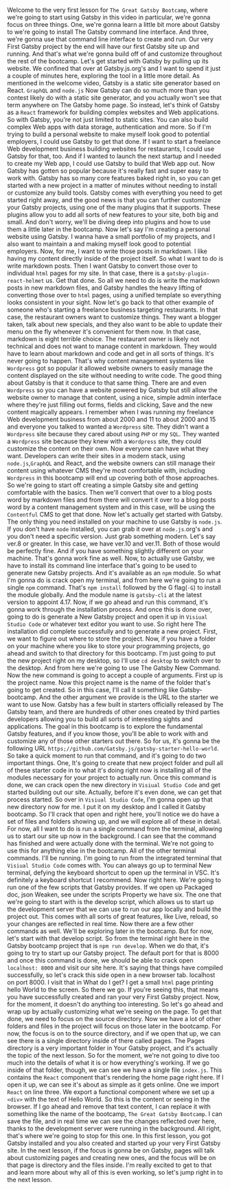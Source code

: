 Welcome to the very first lesson for `The Great Gatsby Bootcamp`, where we're going to start using Gatsby in this video in particular, we're gonna focus on three things. One, we're gonna learn a little bit more about Gatsby to we're going to install The Gatsby command line interface. And three, we're gonna use that command line interface to create and run. Our very First Gatsby project by the end will have our first Gatsby site up and running. And that's what we're gonna build off of and customize throughout the rest of the bootcamp. Let's get started with Gatsby by pulling up its website. We confined that over at Gatsby.js.org's and I want to spend it just a couple of minutes here, exploring the tool in a little more detail. As mentioned in the welcome video, Gatsby is a static site generator based on React. `GraphQL` and `node.js` Now Gatsby can do so much more than you contest likely do with a static site generator, and you actually won't see that term anywhere on The Gatsby home page. So instead, let's think of Gatsby as a `React` framework for building complex websites and Web applications. So with Gatsby, you're not just limited to static sites. You can also build complex Web apps with data storage, authentication and more. So if I'm trying to build a personal website to make myself look good to potential employers, I could use Gatsby to get that done. If I want to start a freelance Web development business building websites for restaurants, I could use Gatsby for that, too. And if I wanted to launch the next startup and I needed to create my Web app, I could use Gatsby to build that Web app out. Now Gatsby has gotten so popular because it's really fast and super easy to work with. Gatsby has so many core features baked right in, so you can get started with a new project in a matter of minutes without needing to install or customize any build tools. Gatsby comes with everything you need to get started right away, and the good news is that you can further customize your Gatsby projects, using one of the many plugins that it supports. These plugins allow you to add all sorts of new features to your site, both big and small. And don't worry, we'll be diving deep into plugins and how to use them a little later in the bootcamp. Now let's say I'm creating a personal website using Gatsby. I wanna have a small portfolio of my projects, and I also want to maintain a and making myself look good to potential employers. Now, for me, I want to write those posts in markdown. I like having my content directly inside of the project itself. So what I want to do is write markdown posts. Then I want Gatsby to convert those over to individual `html` pages for my site. In that case, there is a `gatsby-plugin-react-helmet` us. Get that done. So all we need to do is write the markdown posts in new markdown files, and Gatsby handles the heavy lifting of converting those over to `html` pages, using a unified template so everything looks consistent in your sight. Now let's go back to that other example of someone who's starting a freelance business targeting restaurants. In that case, the restaurant owners want to customize things. They want a blogger taken, talk about new specials, and they also want to be able to update their menu on the fly whenever it's convenient for them now. In that case, markdown is eight terrible choice. The restaurant owner is likely not technical and does not want to manage content in markdown. They would have to learn about markdown and code and get in all sorts of things. It's never going to happen. That's why content management systems like `Wordpress` got so popular it allowed website owners to easily manage the content displayed on the site without needing to write code. The good thing about Gatsby is that it conduce to that same thing. There are and even `Wordpress` so you can have a website powered by Gatsby but still allow the website owner to manage that content, using a nice, simple admin interface where they're just filling out forms, fields and clicking, Save and the new content magically appears. I remember when I was running my freelance Web development business from about 2000 and 11 to about 2000 and 15 and everyone you talked to wanted a `Wordpress` site. They didn't want a `Wordpress` site because they cared about using `PHP` or my `SQL`. They wanted a `Wordpress` site because they knew with a `Wordpress` site, they could customize the content on their own. Now everyone can have what they want. Developers can write their sites in a modern stack, using `node.js`,`GraphQL` and React, and the website owners can still manage their content using whatever CMS they're most comfortable with, including `Wordpress` in this bootcamp will end up covering both of those approaches. So we're going to start off creating a simple Gatsby site and getting comfortable with the basics. Then we'll convert that over to a blog posts word by markdown files and from there will convert it over to a blog posts word by a content management system and in this case, will be using the `Contentful` CMS to get that done. Now let's actually get started with Gatsby. The only thing you need installed on your machine to use Gatsby is `node.js`. If you don't have `node` installed, you can grab it over at `node.js`.org's and you don't need a specific version. Just grab something modern. Let's say ver.8 or greater. In this case, we have ver.10 and ver.11. Both of those would be perfectly fine. And if you have something slightly different on your machine. That's gonna work fine as well. Now, to actually use Gatsby, we have to install its command line interface that's going to be used to generate new Gatsby projects. And it's available as an `npm` module. So what I'm gonna do is crack open my terminal, and from here we're going to run a single `npm` command. That's `npm install` followed by the G flag(`-G`) to install the module globally. And the module name is `gatsby-cli` at the latest version to appoint 4.17. Now, if we go ahead and run this command, it's gonna work through the installation process. And once this is done over, going to do is generate a New Gatsby project and open it up in `Visiual Studio Code` or whatever text editor you want to use. So right here The installation did complete successfully and to generate a new project. First, we want to figure out where to store the project. Now, if you have a folder on your machine where you like to store your programming projects, go ahead and switch to that directory for this bootcamp. I'm just going to put the new project right on my desktop, so I'll use `cd desktop` to switch over to the desktop. And from here we're going to use The Gatsby New Command. Now the new command is going to accept a couple of arguments. First up is the project name. Now this project name is the name of the folder that's going to get created. So in this case, I'll call it something like Gatsby-bootcamp. And the other argument we provide is the URL to the starter we want to use Now. Gatsby has a few built in starters officially released by The Gatsby team, and there are hundreds of other ones created by third parties developers allowing you to build all sorts of interesting sights and applications. The goal in this bootcamp is to explore the fundamental Gatsby features, and if you know those, you'll be able to work with and customize any of those other starters out there. So for us, it's gonna be the following URL `https;//github.com/Gatsby.js/gatsby-starter-hello-world`. So take a quick moment to run that command, and it's going to do two important things. One, It's going to create that new project folder and pull all of these starter code in to what it's doing right now is installing all of the modules necessary for your project to actually run. Once this command is done, we can crack open the new directory in `Visiual Studio Code` and get started building out our site. Actually, before it's even done, we can get that process started. So over in `Visiual Studio Code`, I'm gonna open up that new directory now for me. I put it on my desktop and I called it Gatsby bootcamp. So I'll crack that open and right here, you'll notice we do have a set of files and folders showing up, and we will explore all of these in detail. For now, all I want to do is run a single command from the terminal, allowing us to start our site up now in the background. I can see that the command has finished and were actually done with the terminal. We're not going to use this for anything else in the bootcamp. All of the other terminal commands. I'll be running. I'm going to run from the integrated terminal that `Visiual Studio Code` comes with. You can always go up to terminal New terminal, defying the keyboard shortcut to open up the terminal in VSC. It's definitely a keyboard shortcut I recommend. Now right here. We're going to run one of the few scripts that Gatsby provides. If we open up Packaged doc, json Weaken, see under the scripts Property we have six. The one that we're going to start with is the develop script, which allows us to start up the development server that we can use to run our app locally and build the project out. This comes with all sorts of great features, like Live, reload, so your changes are reflected in real time. Now there are a few other commands as well. We'll be exploring later in the bootcamp. But for now, let's start with that develop script. So from the terminal right here in the Gatsby bootcamp project that is `npm run develop`. When we do that, it's going to try to start up our Gatsby project. The default port for that is 8000 and once this command is done, we should be able to crack open `localhost: 8000` and visit our site here. It's saying that things have compiled successfully, so let's crack this side open in a new browser tab. localhost on port 8000. I visit that in What do I get? I get a small `html` page printing hello World to the screen. So there we go. If you're seeing this, that means you have successfully created and ran your very First Gatsby project. Now, for the moment, it doesn't do anything too interesting. So let's go ahead and wrap up by actually customizing what we're seeing on the page. To get that done, we need to focus on the source directory. Now we have a lot of other folders and files in the project will focus on those later in the bootcamp. For now, the focus is on to the source directory, and if we open that up, we can see there is a single directory inside of there called pages. The Pages directory is a very important folder in Your Gatsby project, and it's actually the topic of the next lesson. So for the moment, we're not going to dive too much into the details of what it is or how everything's working. If we go inside of that folder, though, we can see we have a single file `index.js`. This contains the `React` component that's rendering the home page right here. If I open it up, we can see it's about as simple as it gets online. One we import `React` on line three. We export a functional component where we set up a `<div>` with the text of Hello World. So this is the content or seeing in the browser. If I go ahead and remove that text content, I can replace it with something like the name of the bootcamp, `The Great Gatsby Bootcamp`. I can save the file, and in real time we can see the changes reflected over here, thanks to the development server were running in the background. All right, that's where we're going to stop for this one. In this first lesson, you got Gatsby installed and you also created and started up your very First Gatsby site. In the next lesson, if the focus is gonna be on Gatsby, pages will talk about customizing pages and creating new ones, and the focus will be on that page is directory and the files inside. I'm really excited to get to that and learn more about why all of this is even working, so let's jump right in to the next lesson.